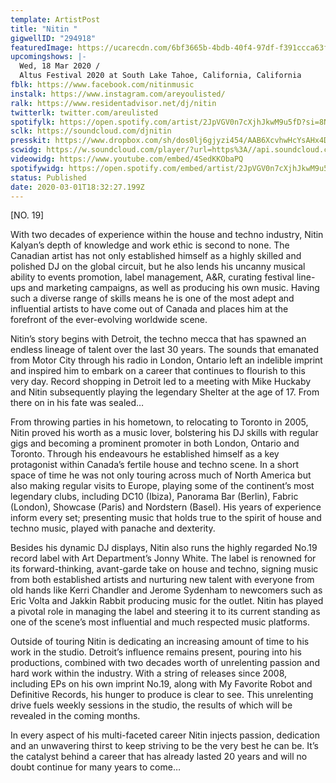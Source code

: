 ```yaml
---
template: ArtistPost
title: "Nitin "
gigwellID: "294918"
featuredImage: https://ucarecdn.com/6bf3665b-4bdb-40f4-97df-f391ccca63f0/
upcomingshows: |-
  Wed, 18 Mar 2020 /
  Altus Festival 2020 at South Lake Tahoe, California, California
fblk: https://www.facebook.com/nitinmusic
instalk: https://www.instagram.com/areyoulisted/
ralk: https://www.residentadvisor.net/dj/nitin
twitterlk: twitter.com/areulisted
spotifylk: https://open.spotify.com/artist/2JpVGV0n7cXjhJkwM9u5fD?si=8NcwT7phQmOFvByrhJuQXA
sclk: https://soundcloud.com/djnitin
presskit: https://www.dropbox.com/sh/dos0lj6gjyzi454/AAB6XcvhwHcYsAHx4DmOql3za?dl=0
scwidg: https://w.soundcloud.com/player/?url=https%3A//api.soundcloud.com/playlists/808928052&color=%23ff5500&auto_play=false&hide_related=false&show_comments=true&show_user=true&show_reposts=false&show_teaser=true&visual=true
videowidg: https://www.youtube.com/embed/4SedKKObaPQ
spotifywidg: https://open.spotify.com/embed/artist/2JpVGV0n7cXjhJkwM9u5fD
status: Published
date: 2020-03-01T18:32:27.199Z
---
```

\[NO. 19]

With two decades of experience within the house and techno industry, Nitin Kalyan’s depth of knowledge and work ethic is second to none. The Canadian artist has not only established himself as a highly skilled and polished DJ on the global circuit, but he also lends his uncanny musical ability to events promotion, label management, A&R, curating festival line-ups and marketing campaigns, as well as producing his own music. Having such a diverse range of skills means he is one of the most adept and influential artists to have come out of Canada and places him at the forefront of the ever-evolving worldwide scene.

Nitin’s story begins with Detroit, the techno mecca that has spawned an endless lineage of talent over the last 30 years. The sounds that emanated from Motor City through his radio in London, Ontario left an indelible imprint and inspired him to embark on a career that continues to flourish to this very day. Record shopping in Detroit led to a meeting with Mike Huckaby and Nitin subsequently playing the legendary Shelter at the age of 17. From there on in his fate was sealed…

From throwing parties in his hometown, to relocating to Toronto in 2005, Nitin proved his worth as a music lover, bolstering his DJ skills with regular gigs and becoming a prominent promoter in both London, Ontario and Toronto. Through his endeavours he established himself as a key protagonist within Canada’s fertile house and techno scene. In a short space of time he was not only touring across much of North America but also making regular visits to Europe, playing some of the continent’s most legendary clubs, including DC10 (Ibiza), Panorama Bar (Berlin), Fabric (London), Showcase (Paris) and Nordstern (Basel). His years of experience inform every set; presenting music that holds true to the spirit of house and techno music, played with panache and dexterity.

Besides his dynamic DJ displays, Nitin also runs the highly regarded No.19 record label with Art Department’s Jonny White. The label is renowned for its forward-thinking, avant-garde take on house and techno, signing music from both established artists and nurturing new talent with everyone from old hands like Kerri Chandler and Jerome Sydenham to newcomers such as Eric Volta and Jakkin Rabbit producing music for the outlet. Nitin has played a pivotal role in managing the label and steering it to its current standing as one of the scene’s most influential and much respected music platforms.

Outside of touring Nitin is dedicating an increasing amount of time to his work in the studio. Detroit’s influence remains present, pouring into his productions, combined with two decades worth of unrelenting passion and hard work within the industry. With a string of releases since 2008, including EPs on his own imprint No.19, along with My Favorite Robot and Definitive Records, his hunger to produce is clear to see. This unrelenting drive fuels weekly sessions in the studio, the results of which will be revealed in the coming months.

In every aspect of his multi-faceted career Nitin injects passion, dedication and an unwavering thirst to keep striving to be the very best he can be. It’s the catalyst behind a career that has already lasted 20 years and will no doubt continue for many years to come…